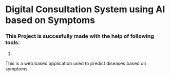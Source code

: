 # Digital Consultation System using AI based on Symptoms
### This Project is succesfully made with the help of following tools:
1.
This is a web based application used to predict diseases based on symptoms.
